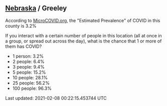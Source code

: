 
## [Nebraska](/united-states/nebraska) / Greeley

According to [MicroCOVID.org](http://microcovid.org),
the "Estimated Prevalence" of COVID in this county is 3.2%

If you interact with a certain number of people in this location
(all at once in a group, or spread out across the day), what is the chance that
1 or more of them has COVID?

- 1 person: 3.2%
- 2 people: 6.4%
- 3 people: 9.4%
- 5 people: 15.2%
- 10 people: 28.1%
- 25 people: 56.2%
- 100 people: 96.3%

Last updated: 2021-02-08 00:22:15.453744 UTC
